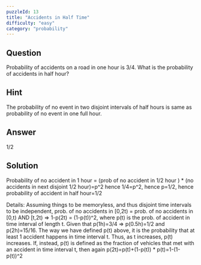 ```yaml
---
puzzleId: 13
title: "Accidents in Half Time"
difficulty: "easy"
category: "probability"
---
```


## Question
Probability of accidents on a road in one hour is 3/4. What is the probability of accidents in half hour?

## Hint
The probability of no event in two disjoint intervals of half hours is same as probability of no event in one full hour.

## Answer
1/2

## Solution
Probability of no accident in 1 hour = (prob of no accident in 1/2 hour ) * (no accidents in next disjoint 1/2 hour)=p^2
hence 1/4=p^2, hence p=1/2, hence probability of accident in half hour=1/2

Details:
Assuming things to be memoryless, and thus disjoint time intervals to be independent, prob. of no accidents in [0,2t) = prob. of no accidents in [0,t) AND [t,2t) => 1-p(2t) = (1-p(t))^2, where p(t) is the prob. of accident in time interval of length t. Given that p(1h)=3/4 => p(0.5h)=1/2 and p(2h)=15/16.
The way we have defined p(t) above, it is the probability that at least 1 accident happens in time interval t. Thus, as t increases, p(t) increases.
If, instead, p(t) is defined as the fraction of vehicles that met with an accident in time interval t, then again p(2t)=p(t)+(1-p(t)) * p(t)=1-(1-p(t))^2
